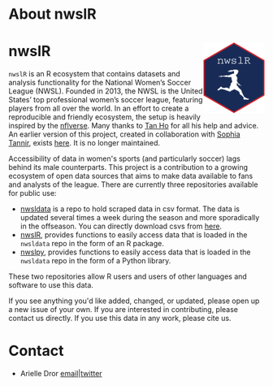 # About nwslR

# nwslR <img src='nwslR.png' align="right" height="139" />

`nwslR` is an R ecosystem that contains datasets and analysis functionality for the National Women’s Soccer League (NWSL). Founded in 2013, the NWSL is the United States’ top professional women’s soccer league, featuring players from all over the world. In an effort to create a reproducible and friendly ecosystem, the setup is heavily inspired by the [nflverse](https://github.com/nflverse). Many thanks to [Tan Ho](https://github.com/tanho63) for all his help and advice. An earlier version of this project, created in collaboration with [Sophia Tannir](https://github.com/sophiatannir), exists [here](https://github.com/adror1/nwslR). It is no longer maintained. 


Accessibility of data in women's sports (and particularly soccer) lags behind its male counterparts. This project is a contribution to a growing ecosystem of open data sources that aims to make data available to fans and analysts of the league. There are currently three repositories available for public use: 

- [nwsldata](https://github.com/nwslR/nwsldata) is a repo to hold scraped data in csv format. The data is updated several times a week during the season and more sporadically in the offseason. You can directly download csvs from [here](https://github.com/nwslR/nwsldata/releases). 
- [nwslR](https://github.com/nwslR/nwslR), provides functions to easily access data that is loaded in the `nwsldata` repo in the form of an R package. 
- [nwslpy](https://github.com/nwslR/nwslpy), provides functions to easily access data that is loaded in the `nwsldata` repo in the form of a Python library. 

These two repositories allow R users and users of other languages and software to use this data. 

If you see anything you'd like added, changed, or updated, please open up a new issue of your own. If you are interested in contributing, please contact us directly. If you use this data in any work, please cite us. 

# Contact
- Arielle Dror [email](mailto:arielle.dror@gmail.com)|[twitter](https://www.twitter.com/arielle_dror)
